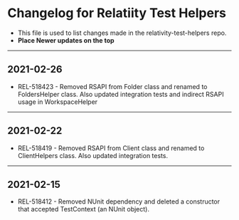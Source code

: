 # Changelog for Relatiity Test Helpers

- This file is used to list changes made in the relativity-test-helpers repo.
- **Place Newer updates on the top**

-------------------------

## 2021-02-26
- REL-518423 - Removed RSAPI from Folder class and renamed to FoldersHelper class. Also updated integration tests and indirect RSAPI usage in WorkspaceHelper

-------------------------

## 2021-02-22
- REL-518419 - Removed RSAPI from Client class and renamed to ClientHelpers class. Also updated integration tests.

-------------------------

## 2021-02-15
- REL-518412 - Removed NUnit dependency and deleted a constructor that accepted TestContext (an NUnit object).

